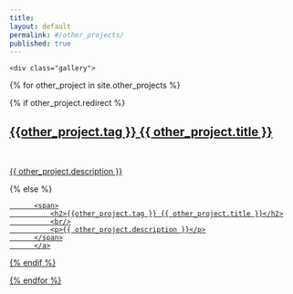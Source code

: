 ```yaml
---
title:
layout: default
permalink: #/other_projects/
published: true
---
```


<div class="ProjectContainer">

    <div class="gallery">

{% for other_project in site.other_projects %}

{% if other_project.redirect %}

  <div class="projectTile">
          <a href="{{ other_project.redirect }}" target="_blank">
          <span>
              <h2>{{other_project.tag }} {{ other_project.title }}</h2>
              <br/>
              <p>{{ other_project.description }}</p>
          </span>
          </a>
  </div>

{% else %}

  <div class="projectTile">
          <a href="{{ other_project_project.url | prepend: site.url }}">

          <span>
              <h2>{{other_project.tag }} {{ other_project.title }}</h2>
              <br/>
              <p>{{ other_project.description }}</p>
          </span>
          </a>

  </div>

{% endif %}

{% endfor %}

  </div>

</div>
